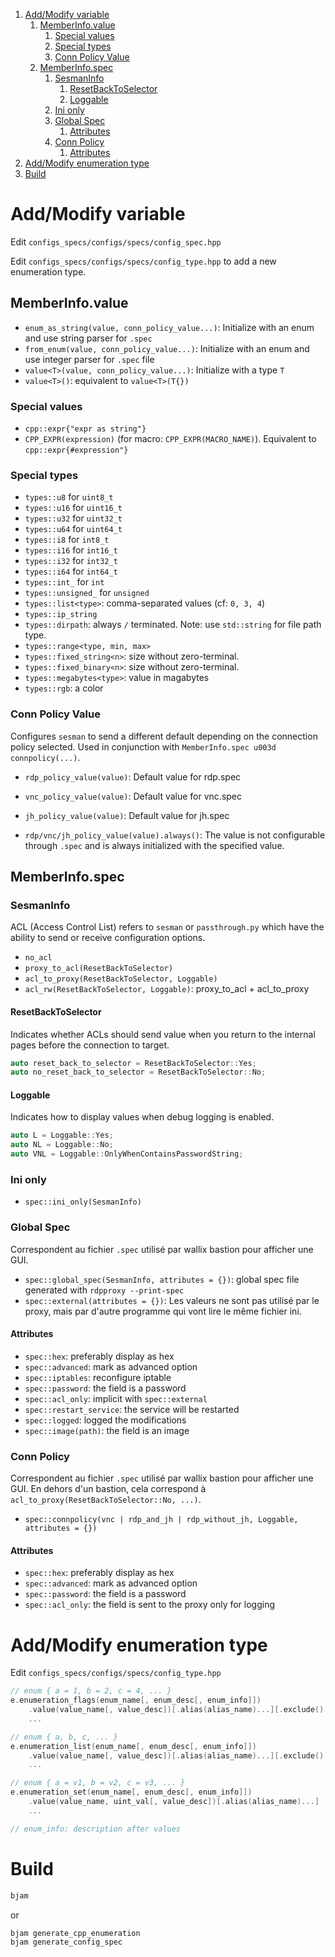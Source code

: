 1. [Add/Modify variable](#addmodify-variable)
    1. [MemberInfo.value](#memberinfovalue)
        1. [Special values](#special-values)
        2. [Special types](#special-types)
        3. [Conn Policy Value](#conn-policy-value)
    2. [MemberInfo.spec](#memberinfospec)
        1. [SesmanInfo](#sesmaninfo)
            1. [ResetBackToSelector](#resetbacktoselector)
            2. [Loggable](#loggable)
        2. [Ini only](#ini-only)
        3. [Global Spec](#global-spec)
            1. [Attributes](#attributes)
        4. [Conn Policy](#conn-policy)
            1. [Attributes](#attributes-1)
2. [Add/Modify enumeration type](#addmodify-enumeration-type)
3. [Build](#build)


# Add/Modify variable

Edit `configs_specs/configs/specs/config_spec.hpp`

Edit `configs_specs/configs/specs/config_type.hpp` to add a new enumeration type.


## MemberInfo.value

- `enum_as_string(value, conn_policy_value...)`: Initialize with an enum and use string parser for `.spec`
- `from_enum(value, conn_policy_value...)`: Initialize with an enum and use integer parser for `.spec` file
- `value<T>(value, conn_policy_value...)`: Initialize with a type `T`
- `value<T>()`: equivalent to `value<T>(T{})`

### Special values

- `cpp::expr{"expr as string"}`
- `CPP_EXPR(expression)` (for macro: `CPP_EXPR(MACRO_NAME)`). Equivalent to `cpp::expr{#expression"}`

### Special types

- `types::u8` for `uint8_t`
- `types::u16` for `uint16_t`
- `types::u32` for `uint32_t`
- `types::u64` for `uint64_t`
- `types::i8` for `int8_t`
- `types::i16` for `int16_t`
- `types::i32` for `int32_t`
- `types::i64` for `int64_t`
- `types::int_` for `int`
- `types::unsigned_` for `unsigned`
- `types::list<type>`: comma-separated values (cf: `0, 3, 4`)
- `types::ip_string`
- `types::dirpath`: always `/` terminated. Note: use `std::string` for file path type.
- `types::range<type, min, max>`
- `types::fixed_string<n>`: size without zero-terminal.
- `types::fixed_binary<n>`: size without zero-terminal.
- `types::megabytes<type>`: value in magabytes
- `types::rgb`: a color


### Conn Policy Value

Configures `sesman` to send a different default depending on the connection policy selected. Used in conjunction with `MemberInfo.spec u003d connpolicy(...)`.

- `rdp_policy_value(value)`: Default value for rdp.spec
- `vnc_policy_value(value)`: Default value for vnc.spec
- `jh_policy_value(value)`: Default value for jh.spec

- `rdp/vnc/jh_policy_value(value).always()`: The value is not configurable through `.spec` and is always initialized with the specified value.


## MemberInfo.spec

### SesmanInfo

ACL (Access Control List) refers to `sesman` or `passthrough.py` which have the ability to send or receive configuration options.

- `no_acl`
- `proxy_to_acl(ResetBackToSelector)`
- `acl_to_proxy(ResetBackToSelector, Loggable)`
- `acl_rw(ResetBackToSelector, Loggable)`: proxy_to_acl + acl_to_proxy

#### ResetBackToSelector

Indicates whether ACLs should send value when you return to the internal pages before the connection to target.

```cpp
auto reset_back_to_selector = ResetBackToSelector::Yes;
auto no_reset_back_to_selector = ResetBackToSelector::No;
```

#### Loggable

Indicates how to display values when debug logging is enabled.

```cpp
auto L = Loggable::Yes;
auto NL = Loggable::No;
auto VNL = Loggable::OnlyWhenContainsPasswordString;
```

### Ini only

- `spec::ini_only(SesmanInfo)`

### Global Spec

Correspondent au fichier `.spec` utilisé par wallix bastion pour afficher une GUI.

- `spec::global_spec(SesmanInfo, attributes = {})`: global spec file generated with `rdpproxy --print-spec`
- `spec::external(attributes = {})`: Les valeurs ne sont pas utilisé par le proxy, mais par d'autre programme qui vont lire le même fichier ini.

#### Attributes

- `spec::hex`: preferably display as hex
- `spec::advanced`: mark as advanced option
- `spec::iptables`: reconfigure iptable
- `spec::password`: the field is a password
- `spec::acl_only`: implicit with `spec::external`
- `spec::restart_service`: the service will be restarted
- `spec::logged`: logged the modifications
- `spec::image(path)`: the field is an image

### Conn Policy

Correspondent au fichier `.spec` utilisé par wallix bastion pour afficher une GUI. En dehors d'un bastion, cela correspond à `acl_to_proxy(ResetBackToSelector::No, ...)`.

- `spec::connpolicy(vnc | rdp_and_jh | rdp_without_jh, Loggable, attributes = {})`

#### Attributes

- `spec::hex`: preferably display as hex
- `spec::advanced`: mark as advanced option
- `spec::password`: the field is a password
- `spec::acl_only`: the field is sent to the proxy only for logging



# Add/Modify enumeration type

Edit `configs_specs/configs/specs/config_type.hpp`

```cpp
// enum { a = 1, b = 2, c = 4, ... }
e.enumeration_flags(enum_name[, enum_desc[, enum_info]])
    .value(value_name[, value_desc])[.alias(alias_name)...][.exclude()...]
    ...

// enum { a, b, c, ... }
e.enumeration_list(enum_name[, enum_desc[, enum_info]])
    .value(value_name[, value_desc])[.alias(alias_name)...][.exclude()...]
    ...

// enum { a = v1, b = v2, c = v3, ... }
e.enumeration_set(enum_name[, enum_desc[, enum_info]])
    .value(value_name, uint_val[, value_desc])[.alias(alias_name)...]
    ...

// enum_info: description after values
```


# Build

```bash
bjam
```

or

```bash
bjam generate_cpp_enumeration
bjam generate_config_spec
```
